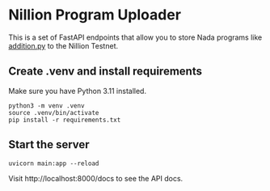 # Nillion Program Uploader

This is a set of FastAPI endpoints that allow you to store Nada programs like [addition.py](https://github.com/NillionNetwork/nada-by-example/blob/main/src/addition.py) to the Nillion Testnet.

## Create .venv and install requirements

Make sure you have Python 3.11 installed.

```
python3 -m venv .venv
source .venv/bin/activate
pip install -r requirements.txt
```

## Start the server

```
uvicorn main:app --reload
```

Visit http://localhost:8000/docs to see the API docs.
